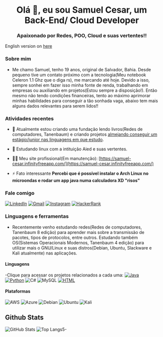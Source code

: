 <h1 align="center">Olá 👋, eu sou Samuel Cesar, um Back-End/ Cloud  Developer</h1>
<h3 align="center">Apaixonado por Redes, POO, Cloud e suas vertentes!!</h3>

English version on [here](https://github.com/zzSJzz/zzSJzz/blob/main/EnglishVersion)

### Sobre mim
- Me chamo Samuel, tenho 19 anos, original de Salvador, Bahia. Desde pequeno tive um contato próximo com a tecnologia(Meu notebook Celeron 1.1 Ghz que o diga rs), me marcando até hoje. Devido a isso, sempre sonhei em fazer isso minha fonte de renda, trabalhando em empresas ou auxiliando em projetos(Estou sempre a disposição!). Então mesmo não tendo condições financeiras, tento ao máximo aprimorar minhas habilidades para conseguir a tão sonhada vaga, abaixo tem mais alguns dados relevantes para serem lidos!!

### Atividades recentes

- 🔭 Atualmente estou criando uma fundação lendo livros(Redes de computadores, Tanenbaum) e criando projetos [almejando conseguir um estágio/junior nas linguagens em que estudo](https://github.com/zzSJz/).

- 🌱 Estudando linux com a intituição Aied e suas vertentes.

- 👨‍💻 Meu site profissional(Em manutenção): [https://samuel-cesar.infinityfreeapp.com/](https://samuel-cesar.infinityfreeapp.com/)

- ⚡ Fato interessante **Percebi que é possível instalar o Arch Linux no microondas e rodar um app java numa calculadora XD "risos"**

### Fale comigo
[![LinkedIn](https://img.shields.io/badge/LinkedIn-0077B5?style=for-the-badge&logo=linkedin&logoColor=white)](https://www.linkedin.com/in/samuel-cesar-193275219/)
[![Gmail](https://img.shields.io/badge/Gmail-D14836?style=for-the-badge&logo=gmail&logoColor=white)](mailto:samueljc003@gmail.com/)
[![Instagram](https://img.shields.io/badge/Instagram-E4405F?style=for-the-badge&logo=instagram&logoColor=white)](https://www.instagram.com/samueljc15/)
[![HackerRank](https://img.shields.io/badge/-Hackerrank-2EC866?style=for-the-badge&logo=HackerRank&logoColor=white)](https://www.hackerrank.com/samueljc003)

### Linguagens e ferramentas
- Recentemente venho estudando redes(Redes de computadores, Tanenbaum 8 edição) para aprender mais sobre a transmissão de pacotes, tipos de protocolos, entre outros. Estudando também OS(Sistemas Operacionais Modernos, Tanenbaum 4 edição) para utilizar mais o GNU/Linux e suas distros(Debian, Ubuntu, Slackware e Kali atualmente) nas aplicações.

#### Linguagens
-Clique para acessar os projetos relacionados a cada uma:
[![Java](https://img.shields.io/badge/Java-ED8B00?style=for-the-badge&logo=openjdk&logoColor=white)](https://github.com/zzSJzz/java-sintaxTraining)
[![Python](https://img.shields.io/badge/Python-3776AB?style=for-the-badge&logo=python&logoColor=white)](https://github.com/zzSJzz/pythonprojects)
![C#](https://img.shields.io/badge/C%23-239120?style=for-the-badge&logo=c-sharp&logoColor=white)
![MySQL](https://img.shields.io/badge/MySQL-00000F?style=for-the-badge&logo=mysql&logoColor=white)
[![HTML](https://img.shields.io/badge/HTML5-E34F26?style=for-the-badge&logo=html5&logoColor=white)](https://github.com/zzSJzz/Html-Css-JS)


#### Plataformas
![AWS](https://img.shields.io/badge/Amazon_AWS-232F3E?style=for-the-badge&logo=amazon-aws&logoColor=white)
![Azure](https://img.shields.io/badge/Microsoft_Azure-0089D6?style=for-the-badge&logo=microsoft-azure&logoColor=white)
![Debian]( https://img.shields.io/badge/Debian-A81D33?style=for-the-badge&logo=debian&logoColor=white)
![Ubuntu](https://img.shields.io/badge/Ubuntu-E95420?style=for-the-badge&logo=ubuntu&logoColor=white)
![Kali](https://img.shields.io/badge/Kali_Linux-557C94?style=for-the-badge&logo=kali-linux&logoColor=white)


## Github Stats
![GitHub Stats](https://github-readme-stats.vercel.app/api?username=zzSJzz&theme=transparent&bg_color=013&border_color=30A3DC&show_icons=true&icon_color=30A3DC&title_color=E94D5F&text_color=FFF)
![Top Langs](https://github-readme-stats-git-masterrstaa-rickstaa.vercel.app/api/top-langs/?username=zzSJzz&layout=compact&bg_color=013&border_color=30A3DC&title_color=E94D5F&text_color=FFF)5-
